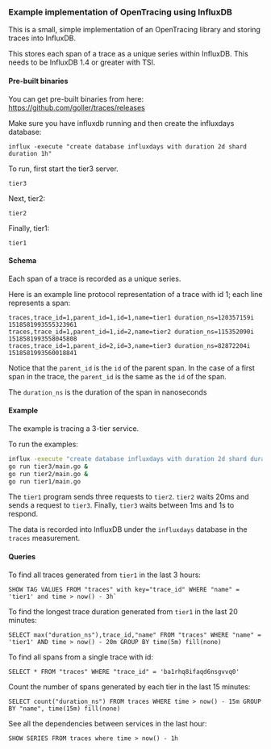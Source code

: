 ### Example implementation of OpenTracing using InfluxDB
This is a small, simple implementation of an OpenTracing library
and storing traces into InfluxDB.

This stores each span of a trace as a unique series within InfluxDB.
This needs to be InfluxDB 1.4 or greater with TSI.


#### Pre-built binaries
You can get pre-built binaries from here:
https://github.com/goller/traces/releases

Make sure you have influxdb running and then create the influxdays database:

```
influx -execute "create database influxdays with duration 2d shard duration 1h"
```

To run, first start the tier3 server.

```
tier3
```

Next, tier2:

```
tier2
```

Finally, tier1:

```
tier1
```

#### Schema
Each span of a trace is recorded as a unique series.

Here is an example line protocol representation of a trace with id 1;
each line represents a span:

```
traces,trace_id=1,parent_id=1,id=1,name=tier1 duration_ns=120357159i 1518581993555323961
traces,trace_id=1,parent_id=1,id=2,name=tier2 duration_ns=115352090i 1518581993558045808
traces,trace_id=1,parent_id=2,id=3,name=tier3 duration_ns=82872204i 1518581993560018841
```

Notice that the `parent_id` is the `id` of the parent span. In the case of a first span in the
trace, the `parent_id` is the same as the `id` of the span.

The `duration_ns` is the duration of the span in nanoseconds

#### Example
The example is tracing a 3-tier service.

To run the examples:

```sh
influx -execute "create database influxdays with duration 2d shard duration 1h"
go run tier3/main.go &
go run tier2/main.go &
go run tier1/main.go
```

The `tier1` program sends three requests to `tier2`.  `tier2` waits 20ms and
sends a request to `tier3`.  Finally, `tier3` waits between 1ms and 1s to respond.

The data is recorded into InfluxDB under the `influxdays` database in the `traces`
measurement.

#### Queries
To find all traces generated from `tier1` in the last 3 hours:

```
SHOW TAG VALUES FROM "traces" with key="trace_id" WHERE "name" = 'tier1' and time > now() - 3h`
```

To find the longest trace duration generated from `tier1` in the last 20 minutes:

```
SELECT max("duration_ns"),trace_id,"name" FROM "traces" WHERE "name" = 'tier1' AND time > now() - 20m GROUP BY time(5m) fill(none)
```

To find all spans from a single trace with id:

```
SELECT * FROM "traces" WHERE "trace_id" = 'ba1rhq8ifaqd6nsgvvq0'
```

Count the number of spans generated by each tier in the last 15 minutes:

```
SELECT count("duration_ns") FROM traces WHERE time > now() - 15m GROUP BY "name", time(15m) fill(none)
```

See all the dependencies between services in the last hour:

```
SHOW SERIES FROM traces where time > now() - 1h
```

